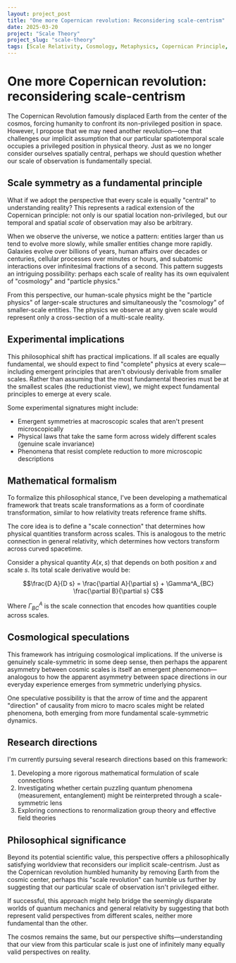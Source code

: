 ```yaml
---
layout: project_post
title: "One more Copernican revolution: Reconsidering scale-centrism"
date: 2025-03-20
project: "Scale Theory"
project_slug: "scale-theory"
tags: [Scale Relativity, Cosmology, Metaphysics, Copernican Principle, Multi-scale Universe]
---
```


# One more Copernican revolution: reconsidering scale-centrism

The Copernican Revolution famously displaced Earth from the center of the cosmos, forcing humanity to confront its non-privileged position in space. However, I propose that we may need another revolution—one that challenges our implicit assumption that our particular spatiotemporal scale occupies a privileged position in physical theory. Just as we no longer consider ourselves spatially central, perhaps we should question whether our scale of observation is fundamentally special.

## Scale symmetry as a fundamental principle

What if we adopt the perspective that every scale is equally "central" to understanding reality? This represents a radical extension of the Copernican principle: not only is our spatial location non-privileged, but our temporal and spatial *scale* of observation may also be arbitrary.

When we observe the universe, we notice a pattern: entities larger than us tend to evolve more slowly, while smaller entities change more rapidly. Galaxies evolve over billions of years, human affairs over decades or centuries, cellular processes over minutes or hours, and subatomic interactions over infinitesimal fractions of a second. This pattern suggests an intriguing possibility: perhaps each scale of reality has its own equivalent of "cosmology" and "particle physics."

From this perspective, our human-scale physics might be the "particle physics" of larger-scale structures and simultaneously the "cosmology" of smaller-scale entities. The physics we observe at any given scale would represent only a cross-section of a multi-scale reality.

## Experimental implications

This philosophical shift has practical implications. If all scales are equally fundamental, we should expect to find "complete" physics at every scale—including emergent principles that aren't obviously derivable from smaller scales. Rather than assuming that the most fundamental theories must be at the smallest scales (the reductionist view), we might expect fundamental principles to emerge at every scale.

Some experimental signatures might include:
- Emergent symmetries at macroscopic scales that aren't present microscopically
- Physical laws that take the same form across widely different scales (genuine scale invariance)
- Phenomena that resist complete reduction to more microscopic descriptions

## Mathematical formalism

To formalize this philosophical stance, I've been developing a mathematical framework that treats scale transformations as a form of coordinate transformation, similar to how relativity treats reference frame shifts.

The core idea is to define a "scale connection" that determines how physical quantities transform across scales. This is analogous to the metric connection in general relativity, which determines how vectors transform across curved spacetime.

Consider a physical quantity $A(x,s)$ that depends on both position $x$ and scale $s$. Its total scale derivative would be:

$$\frac{D A}{D s} = \frac{\partial A}{\partial s} + \Gamma^A_{BC} \frac{\partial B}{\partial s} C$$

Where $\Gamma^A_{BC}$ is the scale connection that encodes how quantities couple across scales.

## Cosmological speculations

This framework has intriguing cosmological implications. If the universe is genuinely scale-symmetric in some deep sense, then perhaps the apparent asymmetry between cosmic scales is itself an emergent phenomenon—analogous to how the apparent asymmetry between space directions in our everyday experience emerges from symmetric underlying physics.

One speculative possibility is that the arrow of time and the apparent "direction" of causality from micro to macro scales might be related phenomena, both emerging from more fundamental scale-symmetric dynamics.

## Research directions

I'm currently pursuing several research directions based on this framework:

1. Developing a more rigorous mathematical formulation of scale connections
2. Investigating whether certain puzzling quantum phenomena (measurement, entanglement) might be reinterpreted through a scale-symmetric lens
3. Exploring connections to renormalization group theory and effective field theories

## Philosophical significance

Beyond its potential scientific value, this perspective offers a philosophically satisfying worldview that reconsiders our implicit scale-centrism. Just as the Copernican revolution humbled humanity by removing Earth from the cosmic center, perhaps this "scale revolution" can humble us further by suggesting that our particular scale of observation isn't privileged either.

If successful, this approach might help bridge the seemingly disparate worlds of quantum mechanics and general relativity by suggesting that both represent valid perspectives from different scales, neither more fundamental than the other.

The cosmos remains the same, but our perspective shifts—understanding that our view from this particular scale is just one of infinitely many equally valid perspectives on reality.
